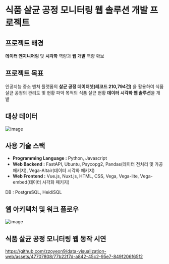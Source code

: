 # 식품 살균 공정 모니터링 웹 솔루션 개발 프로젝트

## 프로젝트 배경
 **데이터 엔지니어링** 및 **시각화** 역량과 **웹 개발** 역량 확보 

## 프로젝트 목표
인공지능 중소 벤처 플랫폼의 **살균 공정 데이터셋(레코드 210,794건)** 을 활용하여 식품 살균 공정의 관리도 및 현황 파악 목적의 식품 살균 현황 **데이터 시각화 웹 솔루션**을 개발

## 대상 데이터
![image](https://github.com/zzoyeon9/data-visualization-web/assets/47707808/13ff0468-45b0-4f17-8eac-467695bf33b2)

## 사용 기술 스택
- **Programming Language :** Python, Javascript​
- **Web Backend :** FastAPI, Ubuntu, Psycopg2, Pandas(데이터 전처리 및 가공 패키지), Vega-Altair​(데이터 시각화 패키지)
- **Web Frontend :** Vue.js, Nuxt.js, HTML, CSS, Vega, Vega-lite, Vega-embed​(데이터 시각화 패키지)

DB : PostgreSQL, HeidiSQL
## 웹 아키텍처 및 워크 플로우

![image](https://github.com/zzoyeon9/data-visualization-web/assets/47707808/e438126c-9c39-4fab-9b90-171cb393377b)


## 식품 살균 공정 모니터링 웹 동작 시연

https://github.com/zzoyeon9/data-visualization-web/assets/47707808/77b22f7d-a842-45c2-95e7-849f206f65f2

